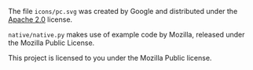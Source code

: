 The file `icons/pc.svg` was created by Google and distributed under the [Apache 2.0](http://www.apache.org/licenses/LICENSE-2.0.txt) license.

`native/native.py` makes use of example code by Mozilla, released under the Mozilla Public License.

This project is licensed to you under the Mozilla Public license.

